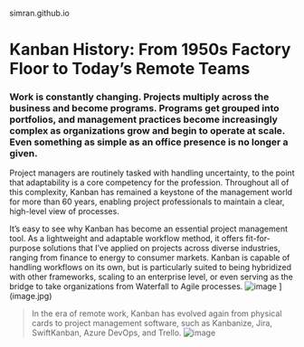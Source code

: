 simran.github.io
# Kanban History: From 1950s Factory Floor to Today’s Remote Teams
### Work is constantly changing. Projects multiply across the business and become programs. Programs get grouped into portfolios, and management practices become increasingly complex as organizations grow and begin to operate at scale. Even something as simple as an office presence is no longer a given.
Project managers are routinely tasked with handling uncertainty, to the point that adaptability is a core competency for the profession. Throughout all of this complexity, Kanban has remained a keystone of the management world for more than 60 years, enabling project professionals to maintain a clear, high-level view of processes.

It’s easy to see why Kanban has become an essential project management tool. As a lightweight and adaptable workflow method, it offers fit-for-purpose solutions that I’ve applied on projects across diverse industries, ranging from finance to energy to consumer markets. Kanban is capable of handling workflows on its own, but is particularly suited to being hybridized with other frameworks, scaling to an enterprise level, or even serving as the bridge to take organizations from Waterfall to Agile processes.
![image](https://github.com/SimranSapkota1/simran.github.io/assets/159395426/46ce567a-6d8b-48f5-a93d-16f1e3831037)
](image.jpg)
> In the era of remote work, Kanban has evolved again from physical cards to project management software, such as Kanbanize, Jira, SwiftKanban, Azure DevOps, and Trello.
![[image](https://github.com/SimranSapkota1/simran.github.io/assets/159395426/4b5c3b25-4881-480a-9fae-183fb9b1335b)
](image.jpg)
